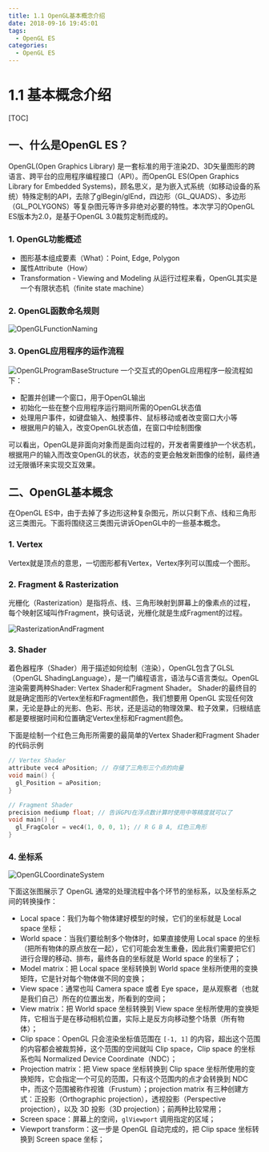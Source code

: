 ```yaml
---
title: 1.1 OpenGL基本概念介绍
date: 2018-09-16 19:45:01
tags: 
  - OpenGL ES
categories: 
  - OpenGL ES
---
```


1.1 基本概念介绍
=====
[TOC]

## 一、什么是OpenGL ES？
OpenGL(Open Graphics Library) 是一套标准的用于渲染2D、3D矢量图形的跨语言、跨平台的应用程序编程接口（API）。而OpenGL ES(Open Graphics Library for Embedded Systems)，顾名思义，是为嵌入式系统（如移动设备的系统）特殊定制的API，去除了glBegin/glEnd，四边形（GL_QUADS）、多边形（GL_POLYGONS）等复杂图元等许多非绝对必要的特性。本次学习的OpenGL ES版本为2.0，是基于OpenGL 3.0裁剪定制而成的。

### 1. OpenGL功能概述
- 图形基本组成要素（What）：Point, Edge, Polygon
- 属性Attribute（How）
- Transformation - Viewing and Modeling
  从运行过程来看，OpenGL其实是一个有限状态机（finite state machine）

### 2. OpenGL函数命名规则
![OpenGLFunctionNaming](http://ovl0w8qm7.bkt.clouddn.com/OpenGLFunctionNaming.jpg)

### 3. OpenGL应用程序的运作流程
![OpenGLProgramBaseStructure](http://ovl0w8qm7.bkt.clouddn.com/OpenGLProgramBaseStructure.png)
一个交互式的OpenGL应用程序一般流程如下：
- 配置并创建一个窗口，用于OpenGL输出
- 初始化一些在整个应用程序运行期间所需的OpenGL状态值
- 处理用户事件，如键盘输入、触摸事件、鼠标移动或者改变窗口大小等
- 根据用户的输入，改变OpenGL状态值，在窗口中绘制图像

可以看出，OpenGL是非面向对象而是面向过程的，开发者需要维护一个状态机，根据用户的输入而改变OpenGL的状态，状态的变更会触发新图像的绘制，最终通过无限循环来实现交互效果。

## 二、OpenGL基本概念
在OpenGL ES中，由于去掉了多边形这种复杂图元，所以只剩下点、线和三角形这三类图元。下面将围绕这三类图元讲诉OpenGL中的一些基本概念。
### 1. Vertex
Vertex就是顶点的意思，一切图形都有Vertex，Vertex序列可以围成一个图形。
### 2. Fragment & Rasterization
光栅化（Rasterization）是指将点、线、三角形映射到屏幕上的像素点的过程，每个映射区域叫作Fragment，换句话说，光栅化就是生成Fragment的过程。

![RasterizationAndFragment](http://ovl0w8qm7.bkt.clouddn.com/rasterization_generate_fragments.png)

### 3. Shader
着色器程序（Shader）用于描述如何绘制（渲染），OpenGL包含了GLSL（OpenGL ShadingLanguage），是一门编程语言，语法与C语言类似。OpenGL渲染需要两种Shader: Vertex Shader和Fragment Shader。
Shader的最终目的就是确定图形的Vertex坐标和Fragment颜色，我们想要用 OpenGL 实现任何效果，无论是静止的光影、色彩、形状，还是运动的物理效果、粒子效果，归根结底都是要根据时间和位置确定Vertex坐标和Fragment颜色。

下面是绘制一个红色三角形所需要的最简单的Vertex Shader和Fragment Shader的代码示例

```c
// Vertex Shader
attribute vec4 aPosition; // 存储了三角形三个点的向量
void main() {
  gl_Position = aPosition;
}

// Fragment Shader
precision mediump float; // 告诉GPU在浮点数计算时使用中等精度就可以了
void main() {
  gl_FragColor = vec4(1, 0, 0, 1); // R G B A, 红色三角形
}
```
### 4. 坐标系

![OpenGLCoordinateSystem](http://ovl0w8qm7.bkt.clouddn.com/opengl_coordinate_systems.png)

下面这张图展示了 OpenGL 通常的处理流程中各个环节的坐标系，以及坐标系之间的转换操作：

- Local space：我们为每个物体建好模型的时候，它们的坐标就是 Local space 坐标；
- World space：当我们要绘制多个物体时，如果直接使用 Local space 的坐标（把所有物体的原点放在一起），它们可能会发生重叠，因此我们需要把它们进行合理的移动、排布，最终各自的坐标就是 World space 的坐标了；
- Model matrix：把 Local space 坐标转换到 World space 坐标所使用的变换矩阵，它是针对每个物体做不同的变换；
- View space：通常也叫 Camera space 或者 Eye space，是从观察者（也就是我们自己）所在的位置出发，所看到的空间；
- View matrix：把 World space 坐标转换到 View space 坐标所使用的变换矩阵，它相当于是在移动相机位置，实际上是反方向移动整个场景（所有物体）；
- Clip space：OpenGL 只会渲染坐标值范围在 `[-1, 1]` 的内容，超出这个范围的内容都会被裁剪掉，这个范围的空间就叫 Clip space，Clip space 的坐标系也叫 Normalized Device Coordinate（NDC）；
- Projection matrix：把 View space 坐标转换到 Clip space 坐标所使用的变换矩阵，它会指定一个可见的范围，只有这个范围内的点才会转换到 NDC 中，而这个范围被称作视锥（Frustum）；projection matrix 有三种创建方式：正投影（Orthographic projection），透视投影（Perspective projection），以及 3D 投影（3D projection）；前两种比较常用；
- Screen space：屏幕上的空间，`glViewport` 调用指定的区域；
- Viewport transform：这一步是 OpenGL 自动完成的，把 Clip space 坐标转换到 Screen space 坐标；